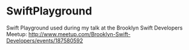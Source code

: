 SwiftPlayground
===============

Swift Playground used during my talk at the Brooklyn Swift Developers Meetup: http://www.meetup.com/Brooklyn-Swift-Developers/events/187580592
